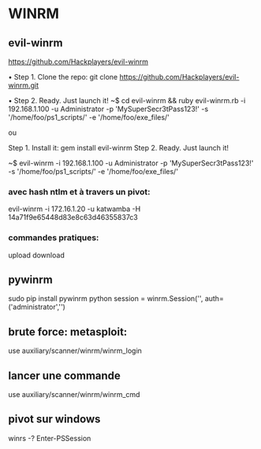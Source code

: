 # WINRM
## evil-winrm
https://github.com/Hackplayers/evil-winrm

• Step 1. Clone the repo: 
git clone https://github.com/Hackplayers/evil-winrm.git

• Step 2. Ready. Just launch it! ~$ 
cd evil-winrm && 
ruby evil-winrm.rb -i 192.168.1.100 -u Administrator -p 'MySuperSecr3tPass123!' -s '/home/foo/ps1_scripts/' -e '/home/foo/exe_files/'

ou

Step 1. Install it: gem install evil-winrm
Step 2. Ready. Just launch it! 

~$ evil-winrm  -i 192.168.1.100 -u Administrator -p 'MySuperSecr3tPass123!' -s '/home/foo/ps1_scripts/' -e '/home/foo/exe_files/'


### avec hash ntlm et à travers un pivot:
evil-winrm -i 172.16.1.20 -u katwamba -H 14a71f9e65448d83e8c63d46355837c3


### commandes pratiques:
upload <fichier>
download <fichier>


## pywinrm
sudo pip install pywinrm
python
session = winrm.Session('<IPorHost>', auth=('administrator','<password here>')


## brute force: metasploit:
use auxiliary/scanner/winrm/winrm_login

## lancer une commande
use auxiliary/scanner/winrm/winrm_cmd

## pivot sur windows

winrs -?
Enter-PSSession














